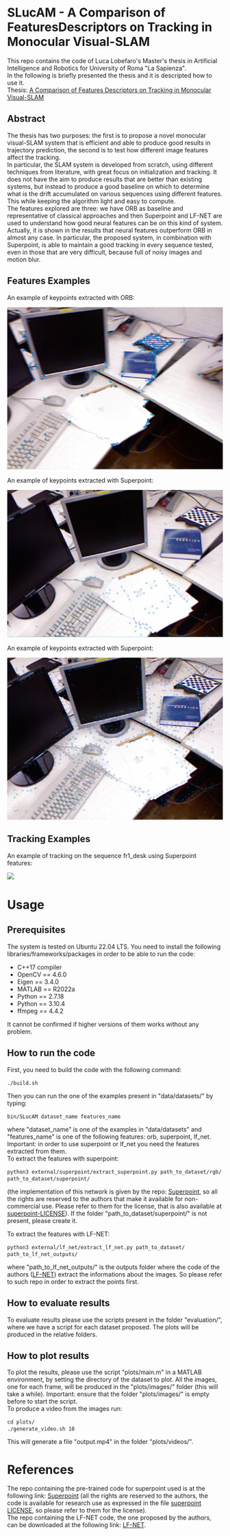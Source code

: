 # SLucAM - A Comparison of FeaturesDescriptors on Tracking in Monocular Visual-SLAM
This repo contains the code of Luca Lobefaro's Master's thesis in Artificial Intelligence and Robotics for University of Roma "La Sapienza". \
In the following is briefly presented the thesis and it is descripted how to use it. \
Thesis: [A Comparison of Features Descriptors on Tracking in Monocular Visual-SLAM](doc/A_Comparison_of_Features_Descriptors_on_Tracking_in_Monocular_Visual_SLAM___Luca_Lobefaro.pdf)

## Abstract
The thesis has two purposes: the first is to propose a novel monocular visual-SLAM
system that is efficient and able to produce good results in trajectory prediction,
the second is to test how different image features affect the tracking. \
In particular, the SLAM system is developed from scratch, using different techniques
from literature, with great focus on initialization and tracking. It does not have the
aim to produce results that are better than existing systems, but instead to produce
a good baseline on which to determine what is the drift accumulated on various
sequences using different features. This while keeping the algorithm light and easy
to compute. \
The features explored are three: we have ORB as baseline and representative of
classical approaches and then Superpoint and LF-NET are used to understand how
good neural features can be on this kind of system. Actually, it is shown in the
results that neural features outperform ORB in almost any case. In particular,
the proposed system, in combination with Superpoint, is able to maintain a good
tracking in every sequence tested, even in those that are very difficult, because full
of noisy images and motion blur.

## Features Examples
An example of keypoints extracted with ORB:

![](doc/thesis%20images/orb_feats_fr1_desk.png)

An example of keypoints extracted with Superpoint: 

![](doc/thesis%20images/superpoint_feats_fr1_desk.png)

An example of keypoints extracted with Superpoint: 

![](doc/thesis%20images/lf_net_feats_fr1_desk.png)

## Tracking Examples
An example of tracking on the sequence fr1_desk using Superpoint features:

![](doc/thesis%20videos/fr1_desk_superpoint.gif)

# Usage

## Prerequisites
The system is tested on Ubuntu 22.04 LTS. You need to install the following libraries/frameworks/packages in order to be able to run the code:

- C++17 compiler
- OpenCV == 4.6.0
- Eigen == 3.4.0
- MATLAB == R2022a
- Python == 2.7.18
- Python == 3.10.4
- ffmpeg == 4.4.2

It cannot be confirmed if higher versions of them works without any problem.

## How to run the code
First, you need to build the code with the following command:

```
./build.sh
```

Then you can run the one of the examples present in "data/datasets/" by typing:

```
bin/SLucAM dataset_name features_name
```

where "dataset_name" is one of the examples in "data/datasets" and "features_name" is one of the following features: orb, superpoint, lf_net. \
Important: in order to use superpoint or lf_net you need the features extracted from them. \
To extract the features with superpoint:

```
python3 external/superpoint/extract_superpoint.py path_to_dataset/rgb/ path_to_dataset/superpoint/
```

(the implementation of this network is given by the repo: [Superpoint](https://github.com/rpautrat/SuperPoint.git), so all the rights are reserved to the authors that make it available for non-commercial use. Please refer to them for the license, that is also available at [superpoint-LICENSE](external/superpoint/LICENSE)). If the folder "path_to_dataset/superpoint/" is not present, please create it.

To extract the features with LF-NET:

```
python3 external/lf_net/extract_lf_net.py path_to_dataset/ path_to_lf_net_outputs/
```

where "path_to_lf_net_outputs/" is the outputs folder where the code of the authors ([LF-NET](https://github.com/vcg-uvic/lf-net-release.git)) extract the informations about the images. So please refer to such repo in order to extract the points first.

## How to evaluate results
To evaluate results please use the scripts present in the folder "evaluation/", where we have a script for each dataset proposed. The plots will be produced in the relative folders.

## How to plot results
To plot the results, please use the script "plots/main.m" in a MATLAB environment, by setting the directory of the dataset to plot. All the images, one for each frame, will be produced in the "plots/images/" folder (this will take a while). Important: ensure that the folder "plots/images/" is empty before to start the script. \
To produce a video from the images run: 

```
cd plots/
./generate_video.sh 10
```

This will generate a file "output.mp4" in the folder "plots/videos/".

# References
The repo containing the pre-trained code for superpoint used is at the following link: [Superpoint](https://github.com/rpautrat/SuperPoint.git) (all the rights are reserved to the authors, the code is available for research use as expressed in the file [superpoint LICENSE](external/superpoint/LICENSE), so please refer to them for the license). \
The repo containing the LF-NET code, the one proposed by the authors, can be downloaded at the following link: [LF-NET](https://github.com/vcg-uvic/lf-net-release.git).